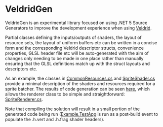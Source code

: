 # VeldridGen

VeldridGen is an experimental library focused on using .NET 5 Source Generators to improve the development experience when using [Veldrid](https://github.com/mellinoe/veldrid).

Partial classes defining the inputs/outputs of shaders, the layout of resource sets, the layout of uniform buffers etc can be written in a concise form and the corresponding Veldrid descriptor structs, convenience properties, GLSL header file etc will be auto-generated with the aim of changes only needing to be made in one place rather than manually ensuring that the GLSL definitions match up with the struct layouts and descriptors etc.

As an example, the classes in [CommonResources.cs](Example/SpriteRenderer/CommonResources.cs) and [SpriteShader.cs](Example/SpriteRenderer/SpriteShader.cs) provide a minimal description of the shaders and resources required for a sprite batcher. The results of code generation can be seen [here](Example/SpriteRenderer/Generated/VeldridGen.Example.Engine.CodeGen/VeldridGen.Example.Engine.CodeGen.ExampleVeldridGenerator/), which allows the renderer class to be simple and straightforward: [SpriteRenderer.cs](Example/SpriteRenderer/SpriteRenderer.cs).

Note that compiling the solution will result in a small portion of the generated code being run ([Example.TestApp](Example/TestApp/Program.cs) is run as a post-build event to populate the .h.vert and .h.frag shader headers).
